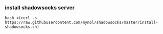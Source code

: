 ### install shadowsocks server ###
    bash <(curl -s https://raw.githubusercontent.com/mynol/shadowsocks/master/install-shadowsocks.sh)
